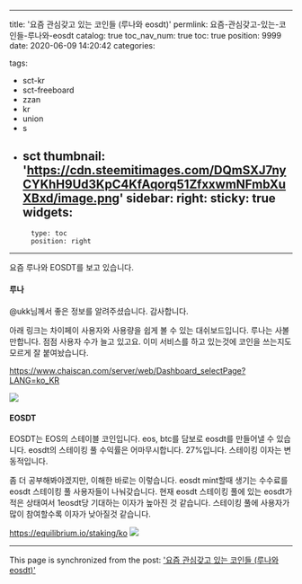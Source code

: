 
---
title: '요즘 관심갖고 있는 코인들 (루나와 eosdt)'
permlink: 요즘-관심갖고-있는-코인들-루나와-eosdt
catalog: true
toc_nav_num: true
toc: true
position: 9999
date: 2020-06-09 14:20:42
categories:

tags:
- sct-kr
- sct-freeboard
- zzan
- kr
- union
- s
- sct
thumbnail: 'https://cdn.steemitimages.com/DQmSXJ7nyCYKhH9Ud3KpC4KfAqorq51ZfxxwmNFmbXuXBxd/image.png'
sidebar:
    right:
        sticky: true
widgets:
    -
        type: toc
        position: right
---


요즘 루나와 EOSDT를 보고 있습니다.


#### 루나

@ukk님께서 좋은 정보를 알려주셨습니다. 감사합니다.

아래 링크는 차이페이 사용자와 사용량을 쉽게 볼 수 있는 대쉬보드입니다.  루나는 사볼만합니다. 점점 사용자 수가 늘고 있고요.  이미 서비스를 하고 있는것에 코인을 쓰는지도 모르게 잘 붙여놨습니다.


https://www.chaiscan.com/server/web/Dashboard_selectPage?LANG=ko_KR

![](https://cdn.steemitimages.com/DQmSXJ7nyCYKhH9Ud3KpC4KfAqorq51ZfxxwmNFmbXuXBxd/image.png)

#### EOSDT

EOSDT는 EOS의 스테이블 코인입니다. eos, btc를 담보로 eosdt를 만들어낼 수 있습니다. eosdt의 스테이킹 풀 수익률은 어마무시합니다. 27%입니다. 스테이킹 이자는 변동적입니다. 

좀 더 공부해봐야겠지만, 이해한 바로는 이렇습니다.
eosdt mint할때 생기는 수수료를 eosdt 스테이킹 풀 사용자들이 나눠갖습니다. 현재 eosdt 스테이킹 풀에 있는 eosdt가 적은 상태여서 1eosdt당 기대하는 이자가 높아진 것 같습니다. 스테이킹 풀에 사용자가 많이 참여할수록 이자가 낮아질것 같습니다.

https://equilibrium.io/staking/ko
![](https://cdn.steemitimages.com/DQmVSqGr7iXBzM5akWuUdR2kDkA9T8pzNdtfhh6YGk8jREt/image.png)

- - -

This page is synchronized from the post: ['요즘 관심갖고 있는 코인들 (루나와 eosdt)'](https://steempeak.com/@jacobyu/morsm)
